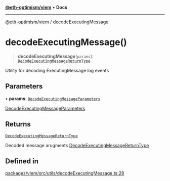 [**@eth-optimism/viem**](../README.md) • **Docs**

***

[@eth-optimism/viem](../README.md) / decodeExecutingMessage

# decodeExecutingMessage()

> **decodeExecutingMessage**(`params`): [`DecodeExecutingMessageReturnType`](../type-aliases/DecodeExecutingMessageReturnType.md)

Utility for decoding ExecutingMessage log events

## Parameters

• **params**: [`DecodeExecutingMessageParameters`](../type-aliases/DecodeExecutingMessageParameters.md)

[DecodeExecutingMessageParameters](../type-aliases/DecodeExecutingMessageParameters.md)

## Returns

[`DecodeExecutingMessageReturnType`](../type-aliases/DecodeExecutingMessageReturnType.md)

Decoded message arugments [DecodeExecutingMessageReturnType](../type-aliases/DecodeExecutingMessageReturnType.md)

## Defined in

[packages/viem/src/utils/decodeExecutingMessage.ts:28](https://github.com/ethereum-optimism/ecosystem/blob/c363acafc2b5c0db021f95b4e5fefe43bbcaf322/packages/viem/src/utils/decodeExecutingMessage.ts#L28)
